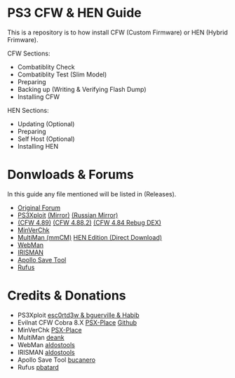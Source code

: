 # PS3 CFW & HEN Guide
This is a repository is to how install CFW (Custom Firmware) or HEN (Hybrid Frimware).

CFW Sections:

- Combatiblity Check
- Combatiblity Test (Slim Model)
- Preparing
- Backing up (Writing & Verifying Flash Dump)
- Installing CFW

HEN Sections:

- Updating (Optional)
- Preparing
- Self Host (Optional)
- Installing HEN


# Donwloads & Forums

In this guide any file mentioned will be listed in (Releases).

- [Original Forum](https://gbatemp.net/threads/ultimate-ps3-guide.623854/#post-10035808)
- [PS3Xploit](http://ps3xploit.me/) [(Mirror)](https://furever.me/bgtoolset) [(Russian Mirror)](https://www.pspx.ru/forum/bgtoolset/)
- [(CFW 4.89)](https://www.psx-place.com/threads/cfw-4-89-evilnat-cobra-8-3-cex.37294/) [(CFW 4.88.2)](https://www.psx-place.com/threads/4-88-2-evilnat-cobra-8-3-custom-firmware-cfw-cex-released.32057/) [(CFW 4.84 Rebug DEX)](https://rebug.me/official-rebug-4-84-2-rex-d-rex-cobra-8-1-toolbox-2-03-02-mar-29th-2019/)
- [MinVerChk](https://www.psx-place.com/resources/minverchk-minimum-version-checker.610/)
- [MultiMan (mmCM)](https://www.psx-place.com/threads/update-multiman-04-85-01-official-update-from-deank-adds-4-83-4-85-cfw-support-ps3hen-support.26435/page-3#post-210206) [HEN Edition (Direct Download)](https://store.brewology.com/get/homebrew.php?id=24&fid=2167)
- [WebMan](https://github.com/aldostools/webMAN-MOD)
- [IRISMAN](https://github.com/aldostools/IRISMAN)
- [Apollo Save Tool](https://github.com/bucanero/apollo-ps3)
- [Rufus](https://rufus.ie/en/)


# Credits & Donations

- PS3Xploit [esc0rtd3w & bguerville & Habib](https://www.paypal.me/nopsn)
- Evilnat CFW Cobra 8.X [PSX-Place](https://www.psx-place.com/members/evilnat.76/) [Github](https://github.com/Evilnat)
- MinVerChk [PSX-Place](https://www.psx-place.com/resources/minverchk-minimum-version-checker.610/)
- MultiMan [deank](https://www.paypal.com/paypalme/webplugins)
- WebMan [aldostools](https://www.paypal.com/donate/?hosted_button_id=HCYZ9AM3JUB78)
- IRISMAN [aldostools](https://www.paypal.com/donate/?hosted_button_id=HCYZ9AM3JUB78)
- Apollo Save Tool [bucanero](https://www.paypal.me/bucanerodev)
- Rufus [pbatard](https://github.com/pbatard)

